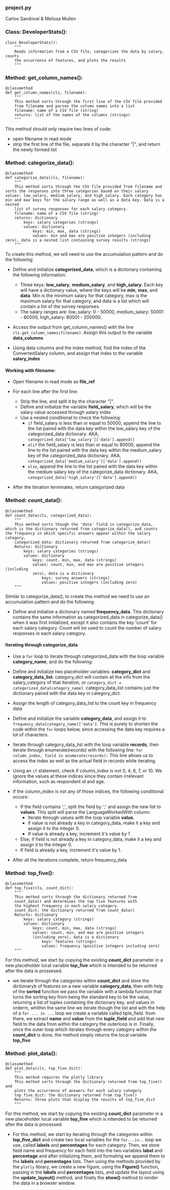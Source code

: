 ### project.py
Carlos Sandoval & Melissa Mullen

### Class: DeveloperStats(): 
```
class DeveloperStats():
    """
    Reads information from a CSV file, categorizes the data by salary, counts
    the occurrence of features, and plots the results
    """
```

### Method: get_column_names(): 
```
@classmethod
def get_column_names(cls, filename):
    """
    This method sorts through the first line of the CSV file provided
    from filename and parses the column names into a list
    filename: name of a CSV file (string)
    returns: list of the names of the columns (strings)
    """
```
This method should only require two lines of code:
* open filename in read mode
* strip the first line of the file, separate it by the character "|", and return the newly formed list

### Method: categorize_data():
```
@classmethod
def categorize_data(cls, filename):
    """
    This method sorts through the CSV file provided from filename and sorts the responses into three categories based on their salary values: low_salary, medium_salary, and high_salary. Each category has min and max keys for the salary range as well as a data key. Data is a nested
    list of survey responses for each salary category.
    filename: name of a CSV file (string)
    returns: dictionary
        keys: salary categories (strings)
        values: dictionary
            keys: min, max, data (strings)
            values: min and max are positive integers (including zero), data is a nested list containing survey results (strings)    
    """
```
To create this method, we will need to use the accumulation pattern and do the following:

* Define and initialize **categorized_data**, which is a dictionary containing the following information:
    * Three keys: **low_salary**, **medium_salary**, and **high_salary**. Each key will have a dictionary value, where the keys will be **min**, **max**, and **data**. Min is the minimum salary for that category, max is the maximum salary for that category, and data is a list which will contain a list of the survey responses.
    * The salary ranges are: low_salary: 0 - 50000, medium_salary: 50001 - 80000, high_salary: 80001 - 200000.
* Access the output from get_column_names() with the line `cls.get_column_names(filename)`. Assign this output to the variable **data_columns**

* Using data columns and the index method, find the index of the ConvertedSalary column, and assign that index to the variable **salary_index**

#### Working with filename:
* Open filename in read mode as **file_ref**
* For each line after the first line:

    * Strip the line, and split it by the character "|".
    * Define and initialize the variable **field_salary**, which will be the salary value accessed through salary index
    * Use a nested conditional to check the following:
        * `if` field_salary is less than or equal to 50000, append the line to the list paired with the data key within the low_salary key of the categorized_data dictionary. AKA, `categorized_data['low_salary']['data'].append()`
        * `elif` the field_salary is less than or equal to 80000, append the line to the list paired with the data key within the medium_salary key of the categorized_data dictionary. AKA, `categorized_data['medium_salary']['data'].append()`
        * `else`, append the line to the list paired with the data key within the medium salary key of the categorize_data dictionary. AKA,    
        `categorized_data['high_salary']['data'].append()`
* After the iteration terminates, return categorized data


### Method: count_data():
```
@classmethod
def count_data(cls, categorized_data):
    """
    This method sorts though the 'data' field in categorize_data, which is the dictionary returned from categorize_data(), and counts the frequency in which specific answers appear within the salary category.
    categorized_data: dictionary returned from categorize_data()
    Returns: dictionary
        keys: salary categories (strings)
        values: dictionary
            keys: count, min, max, data (strings)
            values: count, min, and max are positive integers (including
            zero), data is a dictionary
                keys: survey answers (strings)
                values: positive integers (including zero)
    """
```
Similar to categorize_data(), to create this method we need to use an accumulation pattern and do the following:

* Define and initialize a dictionary named **frequency_data**. This dictionary contains the same information as categorized_data in categorize_data() when it was first initialized, except it also contains the key 'count' for each salary category. Count will be used to count the number of salary responses in each salary category.

#### Iterating through categorize_data
* Use a `for` loop to iterate through categorized_data with the loop variable **category_name**, and do the following:

* Define and initialize two placeholder variables: **category_dict** and **category_data_list**. category_dict will contain all the info from the salary_category of that iteration, or `category_dict = categorized_data[category_name]`. category_data_list contains just the dictionary paired with the data key in category_dict.
* Assign the length of category_data_list to the count key in frequency data
* Define and initialize the variable **category_data**, and assign it to `frequency_data[category_name]['data']`. This is purely to shorten the code within the `for` loops below, since accessing the data key requires a lot of characters.
* Iterate through category_data_list with the loop variable **records**, then iterate through enumerate(records) with the following line: `for column_index, field in enumerate(records):` This line allows us to access the index as well as the actual field in records while iterating.
* Using an `if` statement, check if column_index is not 0, 4, 6, 7, or 10. We ignore the values at these indices since they contain irrelevant information, such as respondent id and age.
* If the column_index is not any of those indices, the following conditional occurs:
    * If the field contains ';', split the field by ';' and assign the new list to **values**. This split will parse the LanguageWorkedWith column.
        * Iterate through values with the loop variable **value**.
        * if value is not already a key in category_data, make it a key and assign it to the integer 0.
        * If value is already a key, increment it's value by 1
    * Else, if field is not already a key in category_data, make it a key and assign it to the integer 0.
    * If field is already a key, increment it's value by 1.

* After all the iterations complete, return frequency_data

### Method: top_five():
```
@classmethod
def top_five(cls, count_dict):
    """
    This method sorts through the dictionary returned from
    count_data() and determines the top five features with
    the highest frequency in each salary category.
    count_dict: the dictionary returned from count_data()
    Returns: dictionary
        keys: salary category (strings)
        values: dictionary
            keys: count, min, max, data (strings)
            values: count, min, and max are positive integers
            (including zero), data is a dictionary
                keys: features (strings)
                values: frequency (positive integers including zero)
    """
```
For this method, we start by copying the existing **count_dict** parameter in a new placeholder
local variable **top_five** which is intended to be returned after the data is prossesed.

* we iterate through the categories within **count_dict** and store the dictionaryb of features
on a new variable **category_data**, then with help of the **sorted** funciton we pass the
variable with a lambda function that turns the sorting key from being the standard key to be the
value, returning a list of tuples containing the dictionary key, and values in orderm, whithin the
same line we iterate though the list and with the help of a `for ... in ...` loop we create a
variable called tiple_field. from there, we extract **name** and **value** from the **tuple_field**
and add that new field to the data from within the category the outerloop is in. Finally, once the
outer loop which iterates through every category within the **count_dict** is done, the method simply
returns the local variable **top_five**


### Method: plot_data():
```
@classmethod
def plot_data(cls, top_five_dict):
    """
    This method requires the plotly library
    This method sorts through the dictionary returned from top_five() and
    plots the occurrence of answers for each salary category
    top_five_dict: the dictionary returned from top_five()
    Returns: three plots that display the results of top_five_dict
    """
```
For this method, we start by copying the existing **count_dict** parameter in a new placeholder
local variable **top_five** which is intended to be returned after the data is processed.

* For this method, we start by iterating through the categories within **top_five_dict** and
create two local variables for the `for...in..` loop we use, called **labels** and **percentages**
for each category. Then, we store field name and frequency for each field into the two variables **label** and **percentage** and after initializing them, and formating we append them to the **labels** and **percentages**
lists. Then using the methods provided by the `plotly` library, we create a new figure, using the **Figure()**
function, passing in the **labels** and **percentages**  lists, and update the layout using the **update_layout()**
method, and finally the **show()** method to render the data in a browser window.

